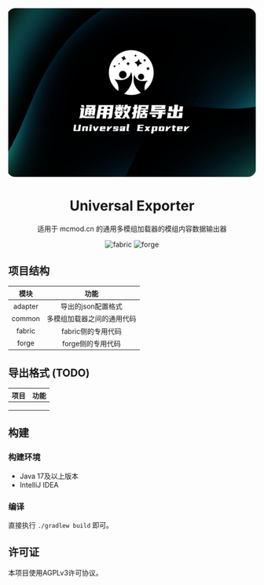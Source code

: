 <div align="center">
<img src="common/src/main/resources/icon.png" />

# Universal Exporter

适用于 mcmod.cn 的通用多模组加载器的模组内容数据输出器

<img alt="fabric" height="56" src="https://cdn.jsdelivr.net/npm/@intergrav/devins-badges@3/assets/cozy/supported/fabric_vector.svg">
<img alt="forge" height="56" src="https://cdn.jsdelivr.net/npm/@intergrav/devins-badges@3/assets/cozy/supported/forge_vector.svg">

</div>

## 项目结构

| 模块      | 功能            |
|:-------:|:-------------:|
| adapter | 导出的json配置格式   |
| common  | 多模组加载器之间的通用代码 |
| fabric  | fabric侧的专用代码  |
| forge   | forge侧的专用代码   |

## 导出格式 (TODO)

| 项目  | 功能  |
|:---:|:---:|
|     |     |
|     |     |
|     |     |

## 构建
### 构建环境
- Java 17及以上版本
- IntelliJ IDEA
### 编译
直接执行 `./gradlew build` 即可。

## 许可证
本项目使用AGPLv3许可协议。
